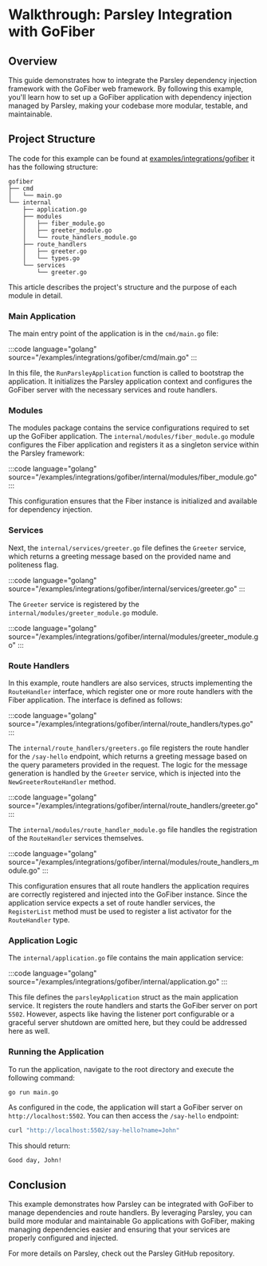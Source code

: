# Walkthrough: Parsley Integration with GoFiber

## Overview

This guide demonstrates how to integrate the Parsley dependency injection framework with the GoFiber web framework. By following this example, you'll learn how to set up a GoFiber application with dependency injection managed by Parsley, making your codebase more modular, testable, and maintainable.

## Project Structure

The code for this example can be found at [examples/integrations/gofiber](https://github.com/matzefriedrich/parsley-docs/tree/main/examples/integrations/gofiber) it has the following structure:

```text
gofiber
├── cmd
│   └── main.go
└── internal
    ├── application.go
    ├── modules
    │   ├── fiber_module.go
    │   ├── greeter_module.go
    │   └── route_handlers_module.go
    ├── route_handlers
    │   ├── greeter.go
    │   └── types.go
    └── services
        └── greeter.go
```

This article describes the project's structure and the purpose of each module in detail.

### Main Application

The main entry point of the application is in the `cmd/main.go` file:

:::code language="golang" source="/examples/integrations/gofiber/cmd/main.go" :::

In this file, the `RunParsleyApplication` function is called to bootstrap the application. It initializes the Parsley application context and configures the GoFiber server with the necessary services and route handlers.

### Modules

The modules package contains the service configurations required to set up the GoFiber application. The `internal/modules/fiber_module.go` module configures the Fiber application and registers it as a singleton service within the Parsley framework:

:::code language="golang" source="/examples/integrations/gofiber/internal/modules/fiber_module.go" :::

This configuration ensures that the Fiber instance is initialized and available for dependency injection.

### Services

Next, the `internal/services/greeter.go` file defines the `Greeter` service, which returns a greeting message based on the provided name and politeness flag.

:::code language="golang" source="/examples/integrations/gofiber/internal/services/greeter.go" :::

The `Greeter` service is registered by the `internal/modules/greeter_module.go` module.

:::code language="golang" source="/examples/integrations/gofiber/internal/modules/greeter_module.go" :::


### Route Handlers

In this example, route handlers are also services, structs implementing the `RouteHandler` interface, which register one or more route handlers with the Fiber application. The interface is defined as follows:

:::code language="golang" source="/examples/integrations/gofiber/internal/route_handlers/types.go" :::

The `internal/route_handlers/greeters.go` file registers the route handler for the `/say-hello` endpoint, which returns a greeting message based on the query parameters provided in the request. The logic for the message generation is handled by the `Greeter` service, which is injected into the `NewGreeterRouteHandler` method.

:::code language="golang" source="/examples/integrations/gofiber/internal/route_handlers/greeter.go" :::

The `internal/modules/route_handler_module.go` file handles the registration of the `RouteHandler` services themselves.

:::code language="golang" source="/examples/integrations/gofiber/internal/modules/route_handlers_module.go" :::

This configuration ensures that all route handlers the application requires are correctly registered and injected into the GoFiber instance. Since the application service expects a set of route handler services, the `RegisterList` method must be used to register a list activator for the `RouteHandler` type.


### Application Logic

The `internal/application.go` file contains the main application service:

:::code language="golang" source="/examples/integrations/gofiber/internal/application.go" :::

This file defines the `parsleyApplication` struct as the main application service. It registers the route handlers and starts the GoFiber server on port `5502`. However, aspects like having the listener port configurable or a graceful server shutdown are omitted here, but they could be addressed here as well.

### Running the Application

To run the application, navigate to the root directory and execute the following command:

```sh
go run main.go
```

As configured in the code, the application will start a GoFiber server on `http://localhost:5502`. You can then access the `/say-hello` endpoint:

```sh
curl "http://localhost:5502/say-hello?name=John"
```

This should return:

```plaintext
Good day, John!
```

## Conclusion

This example demonstrates how Parsley can be integrated with GoFiber to manage dependencies and route handlers. By leveraging Parsley, you can build more modular and maintainable Go applications with GoFiber, making managing dependencies easier and ensuring that your services are properly configured and injected.

For more details on Parsley, check out the Parsley GitHub repository.